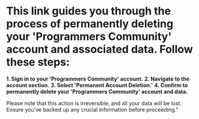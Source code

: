 This link guides you through the process of permanently deleting your 'Programmers Community' account and associated data. Follow these steps:
====

**1. Sign in to your 'Programmers Community' account.**
**2. Navigate to the account section.**
**3. Select 'Permanent Account Deletion.'**
**4. Confirm to permanently delete your 'Programmers Community' account and data.**

Please note that this action is irreversible, and all your data will be lost. Ensure you've backed up any crucial information before proceeding."
